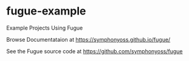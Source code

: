 # fugue-example
Example Projects Using Fugue

Browse Documentataion at https://symphonyoss.github.io/fugue/

See the Fugue source code at https://github.com/symphonyoss/fugue
